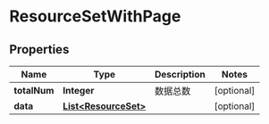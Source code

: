 

# ResourceSetWithPage


## Properties

| Name | Type | Description | Notes |
|------------ | ------------- | ------------- | -------------|
|**totalNum** | **Integer** | 数据总数 |  [optional] |
|**data** | [**List&lt;ResourceSet&gt;**](ResourceSet.md) |  |  [optional] |



